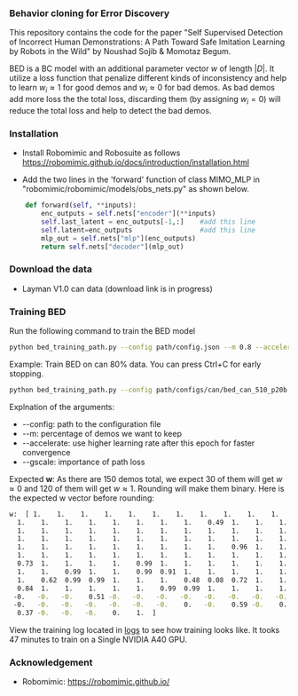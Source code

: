 ### Behavior cloning for Error Discovery
This repository contains the code for the paper "Self Supervised Detection of Incorrect Human Demonstrations: A Path
Toward Safe Imitation Learning by Robots in the Wild" by Noushad Sojib & Momotaz Begum.

BED is a BC model with an additional parameter vector $w$ of length $|D|$. It utilize a loss function that penalize different kinds of inconsistency and help to learn $w_i\approx1$ for good demos and $w_i\approx0$ for bad demos. As bad demos add more loss the the total loss, discarding them (by assigning $w_i=0$) will reduce the total loss and help to detect the bad demos.

### Installation
* Install Robomimic and Robosuite as follows https://robomimic.github.io/docs/introduction/installation.html

* Add the two lines in the 'forward' function of class MIMO_MLP in "robomimic/robomimic/models/obs_nets.py" as shown below.
```python
    def forward(self, **inputs):
        enc_outputs = self.nets["encoder"](**inputs) 
        self.last_latent = enc_outputs[-1,:]    #add this line
        self.latent=enc_outputs                 #add this line
        mlp_out = self.nets["mlp"](enc_outputs)
        return self.nets["decoder"](mlp_out)
``` 

### Download the data 
* Layman V1.0 can data (download link is in progress)


### Training BED
Run the following command to train the BED model
```bash
python bed_training_path.py --config path/config.json --m 0.8 --accelerate 40 --gscale 5
```
Example: Train BED on can 80% data. You can press Ctrl+C for early stopping.
```bash
python bed_training_path.py --config path/configs/can/bed_can_510_p20b.json --m 0.8 --accelerate 40 --gscale 5
```
Explnation of the arguments:
* --config: path to the configuration file
* --m: percentage of demos we want to keep
* --accelerate: use higher learning rate after this epoch for faster convergence
* --gscale: importance of path loss

Expected <b>w</b>: As there are 150 demos total, we expect 30 of them will get $w\approx0$ and 120 of them will get $w\approx1$. Rounding will make them binary. Here is the expected w vector before rounding:
```bash
w:  [ 1.    1.    1.    1.    1.    1.    1.    1.    1.    1.    1.    1.
  1.    1.    1.    1.    1.    1.    1.    1.    0.49  1.    1.    1.
  1.    1.    1.    1.    1.    1.    1.    1.    1.    1.    1.    1.
  1.    1.    1.    1.    1.    1.    1.    1.    1.    1.    1.    1.
  1.    1.    1.    1.    1.    1.    1.    1.    1.    0.96  1.    1.
  1.    1.    1.    1.    1.    1.    1.    1.    1.    1.    1.    1.
  0.73  1.    1.    1.    1.    0.99  1.    1.    1.    1.    1.    1.
  1.    1.    0.99  1.    1.    0.99  0.91  1.    1.    1.    1.    1.
  1.    0.62  0.99  0.99  1.    1.    1.    0.48  0.08  0.72  1.    1.
  0.84  1.    1.    1.    1.    1.    0.99  0.99  1.    1.    1.    1.
 -0.   -0.   -0.    0.51 -0.   -0.   -0.   -0.   -0.   -0.   -0.   -0.
 -0.   -0.   -0.   -0.   -0.   -0.   -0.    0.   -0.    0.59 -0.    0.
  0.37 -0.   -0.   -0.    0.    1.  ]
```

View the training log located in <a href="logs/20240408221524/logs">logs</a> to see how training looks like.
It tooks 47 minutes to train on a Single NVIDIA A40 GPU.



### Acknowledgement
* Robomimic: https://robomimic.github.io/
